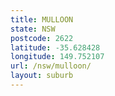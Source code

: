 ```yaml
---
title: MULLOON
state: NSW
postcode: 2622
latitude: -35.628428
longitude: 149.752107
url: /nsw/mulloon/
layout: suburb
---
```

